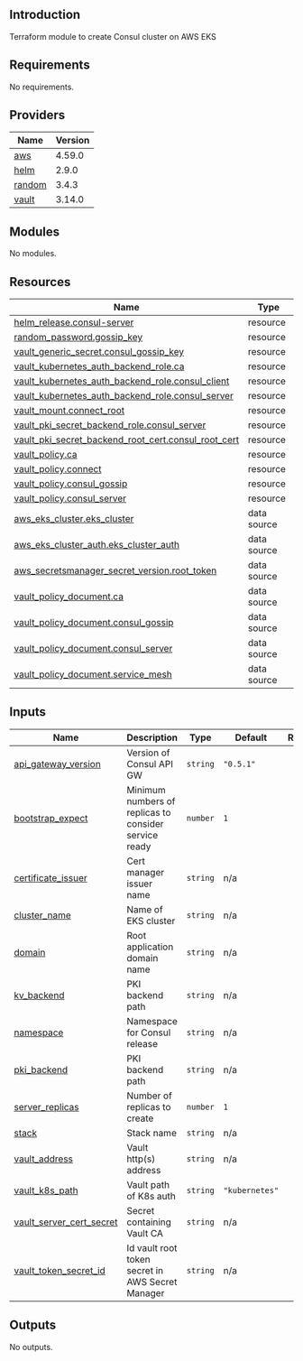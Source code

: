 ## Introduction
Terraform module to create Consul cluster on AWS EKS

<!-- BEGIN_TF_DOCS -->
## Requirements

No requirements.

## Providers

| Name | Version |
|------|---------|
| <a name="provider_aws"></a> [aws](#provider\_aws) | 4.59.0 |
| <a name="provider_helm"></a> [helm](#provider\_helm) | 2.9.0 |
| <a name="provider_random"></a> [random](#provider\_random) | 3.4.3 |
| <a name="provider_vault"></a> [vault](#provider\_vault) | 3.14.0 |

## Modules

No modules.

## Resources

| Name | Type |
|------|------|
| [helm_release.consul-server](https://registry.terraform.io/providers/hashicorp/helm/latest/docs/resources/release) | resource |
| [random_password.gossip_key](https://registry.terraform.io/providers/hashicorp/random/latest/docs/resources/password) | resource |
| [vault_generic_secret.consul_gossip_key](https://registry.terraform.io/providers/hashicorp/vault/latest/docs/resources/generic_secret) | resource |
| [vault_kubernetes_auth_backend_role.ca](https://registry.terraform.io/providers/hashicorp/vault/latest/docs/resources/kubernetes_auth_backend_role) | resource |
| [vault_kubernetes_auth_backend_role.consul_client](https://registry.terraform.io/providers/hashicorp/vault/latest/docs/resources/kubernetes_auth_backend_role) | resource |
| [vault_kubernetes_auth_backend_role.consul_server](https://registry.terraform.io/providers/hashicorp/vault/latest/docs/resources/kubernetes_auth_backend_role) | resource |
| [vault_mount.connect_root](https://registry.terraform.io/providers/hashicorp/vault/latest/docs/resources/mount) | resource |
| [vault_pki_secret_backend_role.consul_server](https://registry.terraform.io/providers/hashicorp/vault/latest/docs/resources/pki_secret_backend_role) | resource |
| [vault_pki_secret_backend_root_cert.consul_root_cert](https://registry.terraform.io/providers/hashicorp/vault/latest/docs/resources/pki_secret_backend_root_cert) | resource |
| [vault_policy.ca](https://registry.terraform.io/providers/hashicorp/vault/latest/docs/resources/policy) | resource |
| [vault_policy.connect](https://registry.terraform.io/providers/hashicorp/vault/latest/docs/resources/policy) | resource |
| [vault_policy.consul_gossip](https://registry.terraform.io/providers/hashicorp/vault/latest/docs/resources/policy) | resource |
| [vault_policy.consul_server](https://registry.terraform.io/providers/hashicorp/vault/latest/docs/resources/policy) | resource |
| [aws_eks_cluster.eks_cluster](https://registry.terraform.io/providers/hashicorp/aws/latest/docs/data-sources/eks_cluster) | data source |
| [aws_eks_cluster_auth.eks_cluster_auth](https://registry.terraform.io/providers/hashicorp/aws/latest/docs/data-sources/eks_cluster_auth) | data source |
| [aws_secretsmanager_secret_version.root_token](https://registry.terraform.io/providers/hashicorp/aws/latest/docs/data-sources/secretsmanager_secret_version) | data source |
| [vault_policy_document.ca](https://registry.terraform.io/providers/hashicorp/vault/latest/docs/data-sources/policy_document) | data source |
| [vault_policy_document.consul_gossip](https://registry.terraform.io/providers/hashicorp/vault/latest/docs/data-sources/policy_document) | data source |
| [vault_policy_document.consul_server](https://registry.terraform.io/providers/hashicorp/vault/latest/docs/data-sources/policy_document) | data source |
| [vault_policy_document.service_mesh](https://registry.terraform.io/providers/hashicorp/vault/latest/docs/data-sources/policy_document) | data source |

## Inputs

| Name | Description | Type | Default | Required |
|------|-------------|------|---------|:--------:|
| <a name="input_api_gateway_version"></a> [api\_gateway\_version](#input\_api\_gateway\_version) | Version of Consul API GW | `string` | `"0.5.1"` | no |
| <a name="input_bootstrap_expect"></a> [bootstrap\_expect](#input\_bootstrap\_expect) | Minimum numbers of replicas to consider service ready | `number` | `1` | no |
| <a name="input_certificate_issuer"></a> [certificate\_issuer](#input\_certificate\_issuer) | Cert manager issuer name | `string` | n/a | yes |
| <a name="input_cluster_name"></a> [cluster\_name](#input\_cluster\_name) | Name of EKS cluster | `string` | n/a | yes |
| <a name="input_domain"></a> [domain](#input\_domain) | Root application domain name | `string` | n/a | yes |
| <a name="input_kv_backend"></a> [kv\_backend](#input\_kv\_backend) | PKI backend path | `string` | n/a | yes |
| <a name="input_namespace"></a> [namespace](#input\_namespace) | Namespace for Consul release | `string` | n/a | yes |
| <a name="input_pki_backend"></a> [pki\_backend](#input\_pki\_backend) | PKI backend path | `string` | n/a | yes |
| <a name="input_server_replicas"></a> [server\_replicas](#input\_server\_replicas) | Number of replicas to create | `number` | `1` | no |
| <a name="input_stack"></a> [stack](#input\_stack) | Stack name | `string` | n/a | yes |
| <a name="input_vault_address"></a> [vault\_address](#input\_vault\_address) | Vault http(s) address | `string` | n/a | yes |
| <a name="input_vault_k8s_path"></a> [vault\_k8s\_path](#input\_vault\_k8s\_path) | Vault path of K8s auth | `string` | `"kubernetes"` | no |
| <a name="input_vault_server_cert_secret"></a> [vault\_server\_cert\_secret](#input\_vault\_server\_cert\_secret) | Secret containing Vault CA | `string` | n/a | yes |
| <a name="input_vault_token_secret_id"></a> [vault\_token\_secret\_id](#input\_vault\_token\_secret\_id) | Id vault root token secret in AWS Secret Manager | `string` | n/a | yes |

## Outputs

No outputs.
<!-- END_TF_DOCS -->
